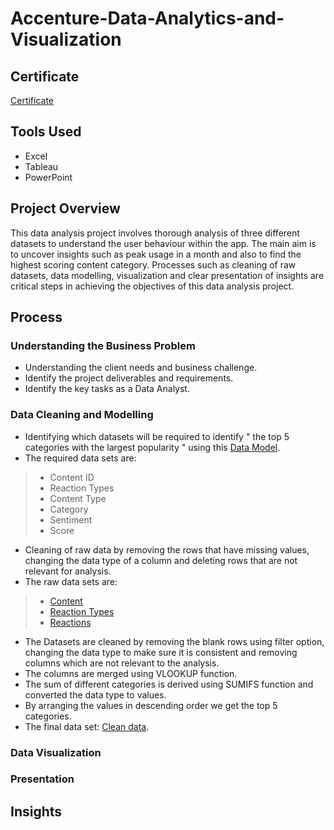 # Accenture-Data-Analytics-and-Visualization
## Certificate 
[Certificate](https://github.com/alnmrts02/Accenture-Data-Analytics-and-Visualization-/blob/main/Accenture_virtual%20internship%20certificate.pdf)

## Tools Used
- Excel
- Tableau
- PowerPoint

## Project Overview
This data analysis project involves thorough analysis of three different datasets to understand the user behaviour within the app. The main aim is to uncover insights such as peak usage in a month and also to find the highest scoring content category. Processes such as cleaning of raw datasets, data modelling, visualization and clear presentation of insights are critical steps in achieving the objectives of this data analysis project. 

## Process
### Understanding the Business Problem
- Understanding the client needs and business challenge.
- Identify the project deliverables and requirements.
- Identify the key tasks as a Data Analyst.

### Data Cleaning and Modelling
- Identifying which datasets will be required to identify " the top 5 categories with the largest popularity " using this [Data Model](https://github.com/alnmrts02/Accenture-Data-Analytics-and-Visualization-/blob/main/Data%20model.pdf).
- The required data sets are:
>- Content ID
>- Reaction Types
>- Content Type
>- Category
>- Sentiment
>- Score
- Cleaning of raw data by removing the rows that have missing values, changing the data type of a column and deleting rows that are not relevant for analysis.
- The raw data sets are:
>- [Content](https://github.com/alnmrts02/Accenture-Data-Analytics-and-Visualization-/blob/main/Content.csv)
>- [Reaction Types](https://github.com/alnmrts02/Accenture-Data-Analytics-and-Visualization-/blob/main/ReactionTypes.csv)
>- [Reactions](https://github.com/alnmrts02/Accenture-Data-Analytics-and-Visualization-/blob/main/Reactions.csv)
- The Datasets are cleaned by removing the blank rows using filter option, changing the data type to make sure it is consistent and removing columns which are not relevant to the analysis.
- The columns are merged using VLOOKUP function.
- The sum of different categories is derived using SUMIFS function and converted the data type to values.
- By arranging the values in descending order we get the top 5 categories.
- The final data set: [Clean data]().

### Data Visualization
### Presentation

## Insights
